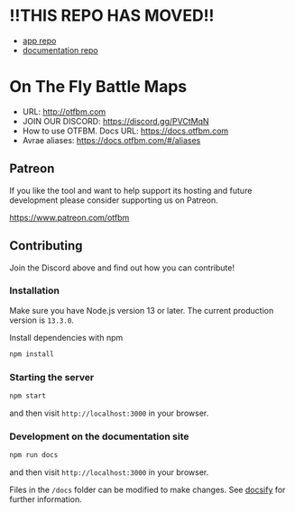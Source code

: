 # !!THIS REPO HAS MOVED!!

* [app repo](https://github.com/otfbm/maps)
* [documentation repo](https://github.com/otfbm/docs)


# On The Fly Battle Maps

* URL: http://otfbm.com
* JOIN OUR DISCORD: https://discord.gg/PVCtMqN
* How to use OTFBM.  Docs URL: https://docs.otfbm.com
* Avrae aliases: https://docs.otfbm.com/#/aliases

## Patreon

If you like the tool and want to help support its hosting and future development please consider supporting us on Patreon.

https://www.patreon.com/otfbm

## Contributing

Join the Discord above and find out how you can contribute!

### Installation

Make sure you have Node.js version 13 or later. The current production version is `13.3.0`.

Install dependencies with npm

```sh
npm install
```

### Starting the server

```sh
npm start
```

and then visit `http://localhost:3000` in your browser.

### Development on the documentation site

```sh
npm run docs
```

and then visit `http://localhost:3000` in your browser.

Files in the `/docs` folder can be modified to make changes. See [docsify](https://docsify.js.org/) for further information.
